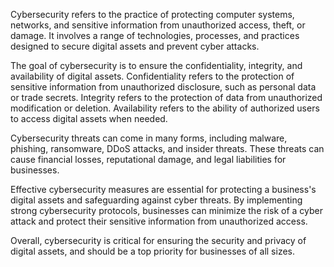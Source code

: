 
Cybersecurity refers to the practice of protecting computer systems, networks, and sensitive information from unauthorized access, theft, or damage. It involves a range of technologies, processes, and practices designed to secure digital assets and prevent cyber attacks.

The goal of cybersecurity is to ensure the confidentiality, integrity, and availability of digital assets. Confidentiality refers to the protection of sensitive information from unauthorized disclosure, such as personal data or trade secrets. Integrity refers to the protection of data from unauthorized modification or deletion. Availability refers to the ability of authorized users to access digital assets when needed.

Cybersecurity threats can come in many forms, including malware, phishing, ransomware, DDoS attacks, and insider threats. These threats can cause financial losses, reputational damage, and legal liabilities for businesses.

Effective cybersecurity measures are essential for protecting a business's digital assets and safeguarding against cyber threats. By implementing strong cybersecurity protocols, businesses can minimize the risk of a cyber attack and protect their sensitive information from unauthorized access.

Overall, cybersecurity is critical for ensuring the security and privacy of digital assets, and should be a top priority for businesses of all sizes.
